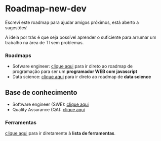# Roadmap-new-dev
Escrevi este roadmap para ajudar amigos próximos, está aberto a sugestões!

A ideia por trás é que seja possível aprender o suficiente para arrumar um trabalho na área de TI sem problemas.

### Roadmaps  
- Sofware engineer: [clique aqui](roadmap-software-engineer.md) para ir direto ao roadmap de programação para ser um **programador WEB com javascript**
- Data science: [clique aqui](roadmap-data-science.md) para ir direto ao roadmap de **data science**

## Base de conhecimento  
- Software engineer (SWE): [clique aqui](base-de-conhecimento-engenharia.md)
- Quality Assurance (QA): [clique aqui](base-de-conhecimento-qa.md)


### Ferramentas  
[clique aqui](ferramentas.md) para ir diretamente à **lista de ferramentas**.

